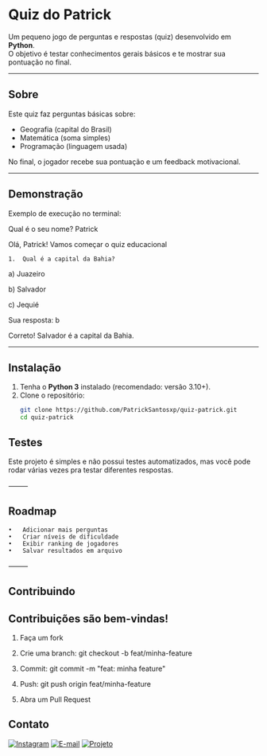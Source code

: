 #  Quiz do Patrick

Um pequeno jogo de perguntas e respostas (quiz) desenvolvido em **Python**.  
O objetivo é testar conhecimentos gerais básicos e te mostrar sua pontuação no final.

---

##  Sobre
Este quiz faz perguntas básicas sobre:
- Geografia (capital do Brasil)  
- Matemática (soma simples)  
- Programação (linguagem usada)  

No final, o jogador recebe sua pontuação e um feedback motivacional.

---

##  Demonstração
Exemplo de execução no terminal:

Qual é o seu nome? Patrick

Olá, Patrick! Vamos começar o quiz educacional 

	1.	Qual é a capital da Bahia?

 a) Juazeiro

 b) Salvador

 c) Jequié

 Sua resposta: b

 Correto! Salvador é a capital da Bahia.




---

##  Instalação
1. Tenha o **Python 3** instalado (recomendado: versão 3.10+).  
2. Clone o repositório:  
   ```bash
   git clone https://github.com/PatrickSantosxp/quiz-patrick.git
   cd quiz-patrick


## Testes

Este projeto é simples e não possui testes automatizados, mas você pode rodar várias vezes pra testar diferentes respostas.

⸻

## Roadmap
	•	Adicionar mais perguntas
	•	Criar níveis de dificuldade
	•	Exibir ranking de jogadores
	•	Salvar resultados em arquivo

⸻

## Contribuindo

## Contribuições são bem-vindas!
	
 1.	Faça um fork
	
 2.	Crie uma branch: git checkout -b feat/minha-feature

 3.	Commit: git commit -m "feat: minha feature"
 
 4.	Push: git push origin feat/minha-feature
	
 5.	Abra um Pull Request

##  Contato

[![Instagram](https://img.shields.io/badge/Instagram-%40patrick_ig-blue?style=for-the-badge&logo=instagram)](https://www.instagram.com/ig.patrick7?igsh=MTF0d2I4NHU5Yjk1Yg%3D%3D&utm_source=qr)
[![E-mail](https://img.shields.io/badge/Email-patriksantospp@gmail.com-red?style=for-the-badge&logo=gmail)](mailto:patriksantospp@gmail.com)
[![Projeto](https://img.shields.io/badge/GitHub-Quiz_Project-black?style=for-the-badge&logo=github)](https://github.com/PatrickSantosxp)


